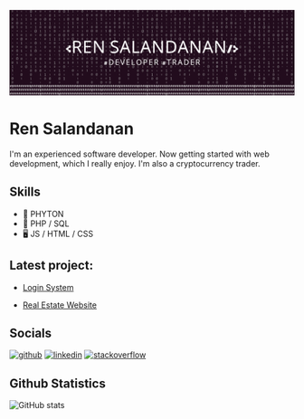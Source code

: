 ![I am a developer and also a trader.](https://github.com/ren-a-ps/webdev_personal/blob/main/github%20banner.png)

# Ren Salandanan
I'm an experienced software developer. Now getting started with web development, which I really enjoy. I'm also a cryptocurrency trader. 

## Skills
* :snake: PHYTON 
* :elephant: PHP / SQL  
* :desktop_computer: JS / HTML / CSS

## Latest project:

* [Login System](https://renaps-ls.000webhostapp.com/index.php)

* [Real Estate Website](https://ren-a-ps.github.io/webdev_personal/RealEstate/index.html)

## Socials

[<img src='https://cdn.jsdelivr.net/npm/simple-icons@3.0.1/icons/github.svg' alt='github' height='40'>](https://github.com/ren-a-ps)  [<img src='https://cdn.jsdelivr.net/npm/simple-icons@3.0.1/icons/linkedin.svg' alt='linkedin' height='40'>](https://www.linkedin.com/in/ren-adrian-salandanan-942a7326a/) [<img src='https://cdn.jsdelivr.net/npm/simple-icons@3.0.1/icons/stackoverflow.svg' alt='stackoverflow' height='40'>](https://stackoverflow.com/users/19373558)  

## Github Statistics

![GitHub stats](https://github-readme-stats.vercel.app/api?username=ren-a-ps&show_icons=true)  

